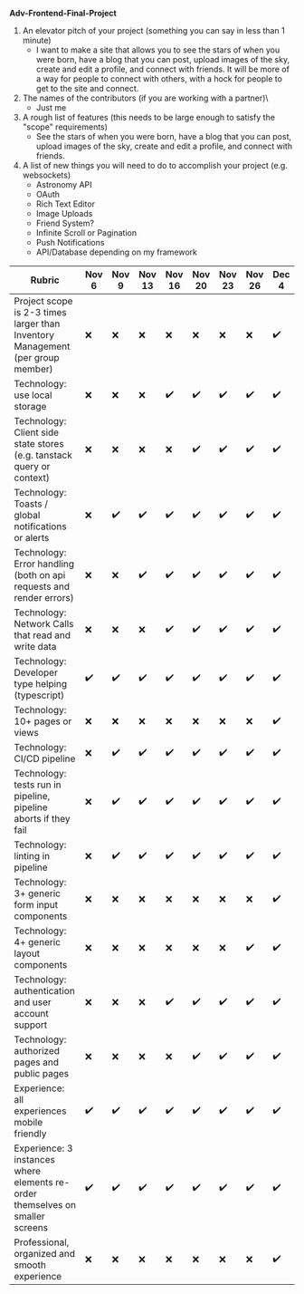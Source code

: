 **Adv-Frontend-Final-Project**

1. An elevator pitch of your project (something you can say in less than 1 minute)
    - I want to make a site that allows you to see the stars of when you were born, have a blog that you can post, upload images of the sky, create and edit a profile, and connect with friends. It will be more of a way for people to connect with others, with a hock for people to get to the site and connect.
2. The names of the contributors (if you are working with a partner)\
    - Just me
3. A rough list of features (this needs to be large enough to satisfy the "scope" requirements)
    - See the stars of when you were born, have a blog that you can post, upload images of the sky, create and edit a profile, and connect with friends.
4. A list of new things you will need to do to accomplish your project (e.g. websockets)
    - Astronomy API
    - OAuth
    - Rich Text Editor
    - Image Uploads
    - Friend System?
    - Infinite Scroll or Pagination
    - Push Notifications
    - API/Database depending on my framework



| Rubric | Nov 6 | Nov 9 | Nov 13 | Nov 16 | Nov 20 | Nov 23 | Nov 26 | Dec 4 |
| --- | --- | --- | --- | --- | --- | --- | --- | --- |
| Project scope is 2-3 times larger than Inventory Management (per group member) | ❌ | ❌ | ❌ | ❌ | ❌ | ❌ | ❌ | ✔️ |
| Technology: use local storage | ❌ | ❌ | ❌ | ✔️ | ✔️ | ✔️ | ✔️ | ✔️ |
| Technology: Client side state stores (e.g. tanstack query or context) | ❌ | ❌ | ❌ | ❌ | ✔️ | ✔️ | ✔️ | ✔️ |
| Technology: Toasts / global notifications or alerts | ❌ | ✔️ | ✔️ | ✔️ | ✔️ | ✔️ | ✔️ | ✔️ |
| Technology: Error handling (both on api requests and render errors) | ❌ | ❌ | ✔️ | ✔️ | ✔️ | ✔️ | ✔️ | ✔️ |
| Technology: Network Calls that read and write data | ❌ | ❌ | ❌ | ✔️ | ✔️ | ✔️ | ✔️ | ✔️ |
| Technology: Developer type helping (typescript) | ✔️ | ✔️ | ✔️ | ✔️ | ✔️ | ✔️ | ✔️ | ✔️ |
| Technology: 10+ pages or views | ❌ | ❌ | ❌ | ❌ | ❌ | ❌ | ❌ | ✔️ |
| Technology: CI/CD pipeline | ❌ | ✔️ | ✔️ | ✔️ | ✔️ | ✔️ | ✔️ | ✔️ |
| Technology: tests run in pipeline, pipeline aborts if they fail | ❌ | ✔️ | ✔️ | ✔️ | ✔️ | ✔️ | ✔️ | ✔️ |
| Technology: linting in pipeline | ❌ | ✔️ | ✔️ | ✔️ | ✔️ | ✔️ | ✔️ | ✔️ |
| Technology: 3+ generic form input components | ❌ | ❌ | ❌ | ❌ | ❌ | ❌ | ❌ | ✔️ |
| Technology: 4+ generic layout components | ❌ | ❌ | ❌ | ❌ | ❌ | ❌ | ✔️ | ✔️ |
| Technology: authentication and user account support | ❌ | ❌ | ❌ | ✔️ | ✔️ | ✔️ | ✔️ | ✔️ |
| Technology: authorized pages and public pages | ❌ | ❌ | ❌ | ❌ | ✔️ | ✔️ | ✔️ | ✔️ |
| Experience: all experiences mobile friendly | ✔️ | ✔️ | ✔️ | ✔️ | ✔️ | ✔️ | ✔️ | ✔️ |
| Experience: 3 instances where elements re-order themselves on smaller screens | ✔️ | ✔️ | ✔️ | ✔️ | ✔️ | ✔️ | ✔️ | ✔️ |
| Professional, organized and smooth experience | ❌ | ❌ | ❌ | ❌ | ❌ | ❌ | ❌ | ✔️ |
